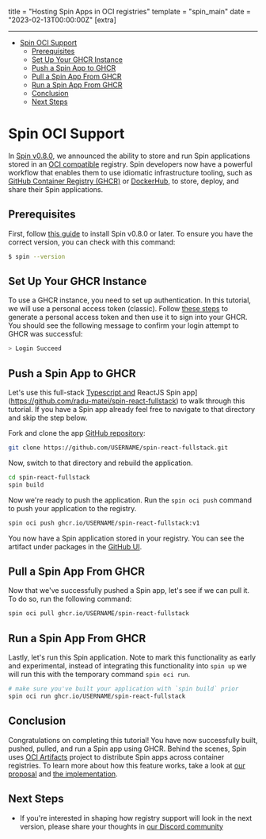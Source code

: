 title = "Hosting Spin Apps in OCI registries"
template = "spin_main"
date = "2023-02-13T00:00:00Z"
[extra]


---

- [Spin OCI Support](#spin-oci-support)
  - [Prerequisites](#prerequisites)
  - [Set Up Your GHCR Instance](#set-up-your-ghcr-instance)
  - [Push a Spin App to GHCR](#push-a-spin-app-to-ghcr)
  - [Pull a Spin App From GHCR](#pull-a-spin-app-from-ghcr)
  - [Run a Spin App From GHCR](#run-a-spin-app-from-ghcr)
  - [Conclusion](#conclusion)
  - [Next Steps](#next-steps)

# Spin OCI Support

In [Spin v0.8.0](https://www.fermyon.com/blog/spin-v08), we announced the ability to store and run Spin applications stored in an [OCI compatible](https://opencontainers.org/) registry. Spin developers now have a powerful workflow that enables them to use idiomatic infrastructure tooling, such as [GitHub Container Registry (GHCR)](https://docs.github.com/en/packages/working-with-a-github-packages-registry/working-with-the-container-registry) or [DockerHub](https://hub.docker.com/), to store, deploy, and share their Spin applications. 

## Prerequisites

First, follow [this guide](./install.md) to install Spin v0.8.0 or later. To ensure you have the correct version, you can check with this command:

<!-- @selectiveCpy -->

```bash
$ spin --version
```

## Set Up Your GHCR Instance

To use a GHCR instance, you need to set up authentication. In this tutorial, we will use a personal access token (classic). Follow [these steps](https://docs.github.com/en/packages/working-with-a-github-packages-registry/working-with-the-container-registry#authenticating-with-a-personal-access-token-classic) to generate a personal access token and then use it to sign into your GHCR. You should see the following message to confirm your login attempt to GHCR was successful:

<!-- @nocpy -->

```bash
> Login Succeed
```

## Push a Spin App to GHCR

Let's use this full-stack [Typescript and](https://github.com/radu-matei/spin-react-fullstack) ReactJS Spin app](https://github.com/radu-matei/spin-react-fullstack) to walk through this tutorial. If you have a Spin app already feel free to navigate to that directory and skip the step below. 

Fork and clone the app [GitHub repository](https://github.com/radu-matei/spin-react-fullstack.git):
 <!-- @selectiveCpy -->

 ```bash
git clone https://github.com/USERNAME/spin-react-fullstack.git
```

Now, switch to that directory and rebuild the application. 
 <!-- @selectiveCpy -->

 ```bash
 cd spin-react-fullstack
 spin build
```

Now we're ready to push the application. Run the `spin oci push` command to push your application to the registry. 
 <!-- @selectiveCpy -->

 ```bash
 spin oci push ghcr.io/USERNAME/spin-react-fullstack:v1
```

You now have a Spin application stored in your registry. You can see the artifact under packages in the [GitHub UI](https://docs.github.com/en/packages/learn-github-packages/viewing-packages#viewing-a-repositorys-packages).

## Pull a Spin App From GHCR

Now that we've successfully pushed a Spin app, let's see if we can pull it. To do so, run the following command: 
 <!-- @selectiveCpy -->
 
 ```bash
 spin oci pull ghcr.io/USERNAME/spin-react-fullstack
```

## Run a Spin App From GHCR

Lastly, let's run this Spin application. Note to mark this functionality as early and experimental, instead of integrating this functionality into `spin up` we will run this with the temporary command `spin oci run`.
 <!-- @selectiveCpy -->

 ```bash
 # make sure you've built your application with `spin build` prior
 spin oci run ghcr.io/USERNAME/spin-react-fullstack
```

## Conclusion

Congratulations on completing this tutorial! You have now successfully built, pushed, pulled, and run a Spin app using GHCR. Behind the scenes, Spin uses [OCI Artifacts](https://github.com/opencontainers/artifacts) project to distribute Spin apps across container registries. To learn more about how this feature works, take a look at [our proposal](https://github.com/fermyon/spin/blob/main/docs/content/sips/008-using-oci-registries.md) and [the implementation](https://github.com/fermyon/spin/pull/1014). 

## Next Steps

- If you're interested in shaping how registry support will look in the next version, please share your thoughts in [our Discord community](https://discord.gg/AAFNfS7NGf)